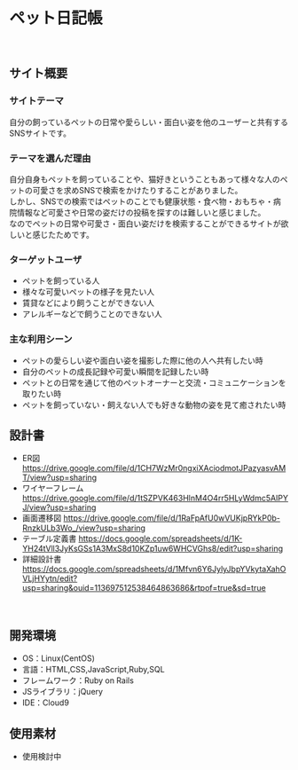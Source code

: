 # ペット日記帳
​
## サイト概要
### サイトテーマ
自分の飼っているペットの日常や愛らしい・面白い姿を他のユーザーと共有するSNSサイトです。
​
### テーマを選んだ理由
自分自身もペットを飼っていることや、猫好きということもあって様々な人のペットの可愛さを求めSNSで検索をかけたりすることがありました。<br>
しかし、SNSでの検索ではペットのことでも健康状態・食べ物・おもちゃ・病院情報など可愛さや日常の姿だけの投稿を探すのは難しいと感じました。<br>
なのでペットの日常や可愛さ・面白い姿だけを検索することができるサイトが欲しいと感じたためです。
​
### ターゲットユーザ
- ペットを飼っている人
- 様々な可愛いペットの様子を見たい人
- 賃貸などにより飼うことができない人
- アレルギーなどで飼うことのできない人
​
### 主な利用シーン
- ペットの愛らしい姿や面白い姿を撮影した際に他の人へ共有したい時
- 自分のペットの成長記録や可愛い瞬間を記録したい時
- ペットとの日常を通じて他のペットオーナーと交流・コミュニケーションを取りたい時
- ペットを飼っていない・飼えない人でも好きな動物の姿を見て癒されたい時
​
## 設計書
- ER図
https://drive.google.com/file/d/1CH7WzMr0ngxiXAciodmotJPazyasvAMT/view?usp=sharing
- ワイヤーフレーム
https://drive.google.com/file/d/1tSZPVK463HlnM4O4rr5HLyWdmc5AIPYJ/view?usp=sharing
- 画面遷移図
https://drive.google.com/file/d/1RaFpAfU0wVUKjpRYkP0b-RnzkULb3Wo_/view?usp=sharing
- テーブル定義書
https://docs.google.com/spreadsheets/d/1K-YH24tVll3JyKsGSs1A3MxS8d10KZp1uw6WHCVGhs8/edit?usp=sharing
- 詳細設計書
https://docs.google.com/spreadsheets/d/1Mfvn6Y6JylyJbpYVkytaXahOVLjHYytn/edit?usp=sharing&ouid=113697512538464863686&rtpof=true&sd=true

​
## 開発環境
- OS：Linux(CentOS)
- 言語：HTML,CSS,JavaScript,Ruby,SQL
- フレームワーク：Ruby on Rails
- JSライブラリ：jQuery
- IDE：Cloud9
​
## 使用素材
- 使用検討中